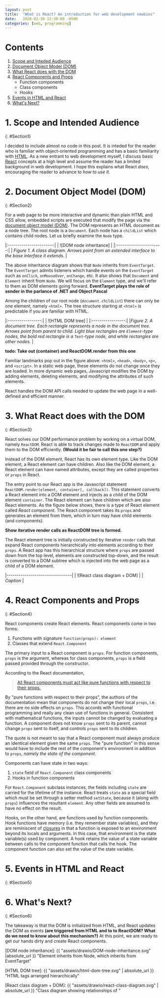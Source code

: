 ```yaml
---
layout: post
title:  "What is React? An introduction for web development newbies"
date:   2020-02-30 12:30:00 -0500
categories: [web, programming]
---
```

# Contents

1. [Scope and Inteded Audience](#Section1)
2. [Document Object Model (DOM)](#Section2)
3. [What React does with the DOM](#Section3)
4. [React Components and Props](#Section4)
    - Function components
    - Class components
    - Hooks    
5. [Events in HTML and React](#Section5)
6. [What's Next?](#Section6)

# 1. Scope and Intended Audience
{: #Section1}

I decided to include almost no code in this post. It is inteded for the reader who is familiar with object-oriented programming and has a basic familiarity with [HTML](https://www.w3schools.com/html/html_intro.asp). As a new entrant to web development myself, I discuss basic [React](https://reactjs.org/) concepts at a high level and assume the reader has a limited background in web development. I hope this explains what React _does_, encouraging the reader to advance to _how to use it_.

# 2. Document Object Model (DOM)
{: #Section2}

For a web page to be more interactive and dynamic than plain HTML and CSS allow, embedded scripts are executed that modify the page via the [document object model (DOM)](https://dom.spec.whatwg.org/). The DOM represents an HTML document as a node tree. The root node is a `Document`. Each node has a `childList` which contains child nodes. Let us briefly examine the `Node` type.

|:-----------------------:|
| ![DOM node inheritance] |
|:-----------------------:|
| *Figure 1. A class diagram. Arrows point from an extended interface to the base interface it extends.* |

The above inheritance diagram shows that `Node` inherits from `EventTarget`. The `EventTarget` admits listeners which handle events on the `EventTarget` such as `onClick`, `onMouseOver`, `onChange`, etc. It also shows that `Document` and `Element` inherit from `Node`. We will focus on the `Element` type, and we'll refer to them as DOM elements going forward. **EventTarget plays the role of sender in the parlance of .NET and Object Pascal** 

Among the children of our root node (`document.childList`) there can only be one element, namely `<html>`. The tree structure starting at `<html>` is predictable if you are familiar with HTML.

|:-----------------:|
| ![HTML DOM tree]  |
|:-----------------:|
|*Figure 2. A document tree. Each rectangle represents a node in the document tree. Arrows point from parent to child. Light blue rectangles are `Element`-type nodes, the bold red rectangle is a `Text`-type node, and white rectangles are other nodes.* |

**todo: Take out (container) and ReactDOM.render from this one**

Familiar landmarks pop out in the figure above: `<html>`, `<head>`, `<body>`, `<p>`, and `<script>`. In a static web page, these elements do not change once they are loaded. In more dynamic web pages, Javascript modifies the DOM by adding elements, deleting elements, and modifying the attributes of such elements.

React handles the DOM API calls needed to update the web page in a well-defined and efficient manner.

# 3. What React does with the DOM
{: #Section3}

React solves our DOM performance problem by working on a virtual DOM, namely `ReactDOM`. React is able to track changes made to `ReactDOM` and apply them to the DOM efficiently. **(Would it be fair to call this one step?)**

Instead of the DOM element, React has its own element type. Like the DOM element, a React element can have children. Also like the DOM element, a React element can have named attributes, except they are called properties or `props` in React.

The entry point to our React app is the Javascript statement `ReactDOM.render(element, container[, callback])`. This statement converts a React element into a DOM element and injects as a child of the DOM element `container`. The React element can have children which are also React elements. As the figure below shows, there is a type of React element called _React component_. The React component takes its `props` and generates an element from them, which in turn may have child elements (and components).

**Show iterative render calls as ReactDOM tree is formed.**

The React element tree is initially constructed by iterative `render` calls that expand React components hierarchically into elements according to their `props`. A React app has this hierarchical structure where `props` are passed down from the top level, elements are constructed top-down, and the result is converted to a DOM subtree which is injected into the web page as a child of a DOM element.

|---------------------------------|
| ![React class diagram + DOM]    |
| *Caption* |

# 4. React Components and Props
{: #Section4}

React components create React elements. React components come in two forms:

1. Functions with signature `function(props): element`
2. Classes that extend `React.Component`

The primary input to a React component is `props`. For function components, `props` is the argument, whereas for class components, `props` is a field passed provided through the constructor.

According to the React documentation,
> [All React components must act like pure functions with respect to their props.](https://reactjs.org/docs/components-and-props.html)

By "pure functions with respect to their props", the authors of the documentation mean that components do not change their local `props`, i.e. there are no side effects on `props`. This accords with functional programming and really any clean use of functions in general. Consistent with mathematical functions, the inputs cannot be changed by evaluating a function. A component does not know `props` sent to its parent, cannot change `props` sent to itself, and controls `props` sent to its children.

The quote is not meant to say that a React component must always produce an identical element given the same `props`. The "pure function" in this sense would have to include the rest of the component's environment in addition to `props`, _namely the state of the component_.

Components can have state in two ways:

1. `state` field of `React.Component` class components
2. Hooks in function components

For `React.Component` subclass instances, the fields including `state` are carried for the lifetime of the instance. React treats `state` as a special field which must be set through a setter method `setState`, because it (along with `props`) influences the resultant `element`. Any other fields are assumed to have no effect on the result.

Hooks, on the other hand, are functions used by function components. Hook functions have memory (i.e. they remember state variables), and they are reminiscent of [closures][Closures] in that a function is exposed to an environment beyond its locals and arguments. In this case, that environment is the state variable(s) used by component. A hook retains the value of a state variable between calls to the component function that calls the hook. The component function can also set the value of the state variable.

# 5. Events in HTML and React
{: #Section5}

# 6. What's Next?
{: #Section6}

The takeaway is that the DOM is initialized from HTML, and React updates the DOM as events **(are triggered from HTML and to to ReactDOM? What do we need to know about this mechanism?)** At this point, we are ready to get our hands dirty and create React components.




[ReactDOM.render]: https://reactjs.org/docs/react-dom.html#render "React: API Reference: ReactDOM.render"

[React Getting Started]: https://reactjs.org/docs/getting-started.html "React: Getting Started"

[DOM node inheritance]: {{ "assets/drawio/DOM-node-inheritance.svg" |absolute_url }} "Element inherits from Node, which inherits from EventTarget"

[HTML DOM tree]: {{ "assets/drawio/html-dom-tree.svg" | absolute_url }} "HTML tags arranged hierarchically"

[React class diagram + DOM]: {{ "assets/drawio/react-class-diagram.svg" | absolute_url }} "Class diagram showing relationships of "

[Closures]: https://simple.wikipedia.org/wiki/Closure_(computer_science) "Simple English Wikipedia: Closure (computer science)"